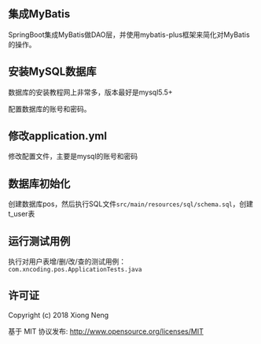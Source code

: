 ## 集成MyBatis

SpringBoot集成MyBatis做DAO层，并使用mybatis-plus框架来简化对MyBatis的操作。

## 安装MySQL数据库

数据库的安装教程网上非常多，版本最好是mysql5.5+

配置数据库的账号和密码。

## 修改application.yml

修改配置文件，主要是mysql的账号和密码

## 数据库初始化

创建数据库pos，然后执行SQL文件`src/main/resources/sql/schema.sql`，创建t_user表

## 运行测试用例

执行对用户表增/删/改/查的测试用例：`com.xncoding.pos.ApplicationTests.java`


## 许可证

Copyright (c) 2018 Xiong Neng

基于 MIT 协议发布: <http://www.opensource.org/licenses/MIT>
